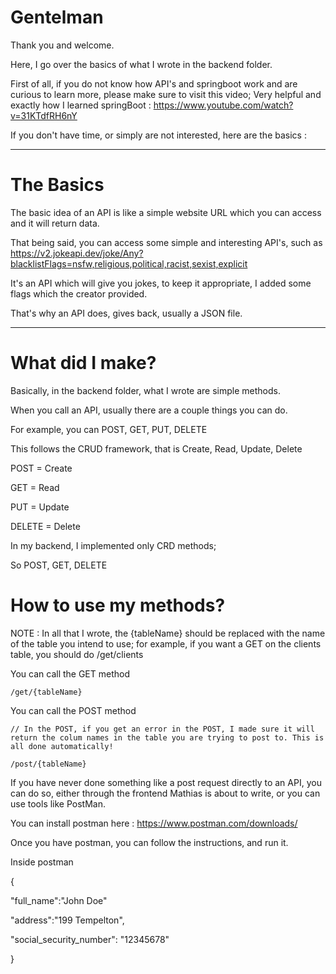 # Gentelman

Thank you and welcome.

Here, I go over the basics of what I wrote in the backend folder.

First of all, if you do not know how API's and springboot work and are curious to learn more, please make sure to visit this video; Very helpful and exactly how I learned springBoot : https://www.youtube.com/watch?v=31KTdfRH6nY

If you don't have time, or simply are not interested, here are the basics :

---

# The Basics

The basic idea of an API is like a simple website URL which you can access and it will return data.

That being said, you can access some simple and interesting API's, such as https://v2.jokeapi.dev/joke/Any?blacklistFlags=nsfw,religious,political,racist,sexist,explicit

It's an API which will give you jokes, to keep it appropriate, I added some flags which the creator provided.

That's why an API does, gives back, usually a JSON file.

---

# What did I make?

Basically, in the backend folder, what I wrote are simple methods.

When you call an API, usually there are a couple things you can do.

For example, you can POST, GET, PUT, DELETE

This follows the CRUD framework, that is Create, Read, Update, Delete

POST = Create

GET = Read

PUT = Update

DELETE = Delete


In my backend, I implemented only CRD methods; 

So POST, GET, DELETE


# **How to use my methods?** 

NOTE : In all that I wrote, the {tableName} should be replaced with the name of the table you intend to use; for example, if you want a GET on the clients table, you should do /get/clients

You can call the GET method 

```plaintext
/get/{tableName}
```


You can call the POST method

```plaintext
// In the POST, if you get an error in the POST, I made sure it will return the colum names in the table you are trying to post to. This is all done automatically! 

/post/{tableName}

```


If you have never done something like a post request directly to an API, you can do so, either through the frontend Mathias is about to write, or you can use tools like PostMan.

You can install postman here : https://www.postman.com/downloads/

Once you have postman, you can follow the instructions, and run it. 

Inside postman 

{

"full_name":"John Doe"

"address":"199 Tempelton",

"social_security_number": "12345678"

}
